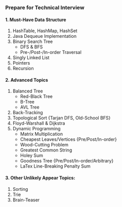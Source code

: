 ### Prepare for Technical Interview

#### 1. Must-Have Data Structure
1. HashTable, HashMap, HashSet
2. Java Dequeue Implementation
3. Binary Search Tree
    - DFS & BFS
    - Pre-/Post-/In-order Traversal
4. Singly Linked List
5. Pointers
6. Recursion

#### 2. Advanced Topics
1. Balanced Tree
    - Red-Black Tree
    - B-Tree
    - AVL Tree
2. Back-Tracking
3. Topological Sort {Tarjan DFS, Old-School BFS}
4. Floyd-Warshall & Dijkstra
5. Dynamic Programming
    - Matrix Multiplication
    - Cheapest Leaves/Vertices {Pre/Post/In-order}
    - Wood-Cutting Problem
    - Greatest Common String
    - Holey Sum
    - Goodness Tree {Pre/Post/In-order/Arbitrary}
    - LaTex Line-Breaking Penalty Sum

#### 3. Other Unlikely Appear Topics:
1. Sorting
2. Trie
3. Brain-Teaser


